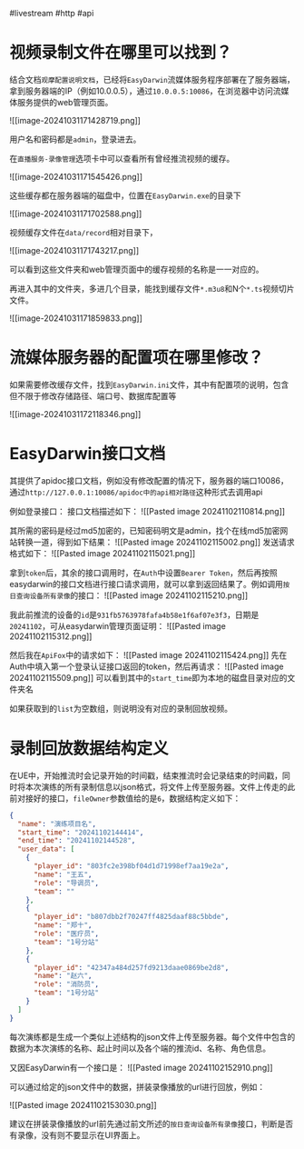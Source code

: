#livestream #http #api 
# 视频录制文件在哪里可以找到？

结合文档`观摩配置说明文档`，已经将`EasyDarwin`流媒体服务程序部署在了服务器端，拿到服务器端的IP（例如10.0.0.5），通过`10.0.0.5:10086`，在浏览器中访问流媒体服务提供的web管理页面。

![[image-20241031171428719.png]]

用户名和密码都是`admin`，登录进去。

在`直播服务-录像管理`选项卡中可以查看所有曾经推流视频的缓存。

![[image-20241031171545426.png]]

这些缓存都在服务器端的磁盘中，位置在`EasyDarwin.exe`的目录下

![[image-20241031171702588.png]]

视频缓存文件在`data/record`相对目录下，

![[image-20241031171743217.png]]

可以看到这些文件夹和web管理页面中的缓存视频的名称是一一对应的。

再进入其中的文件夹，多进几个目录，能找到缓存文件`*.m3u8`和N个`*.ts`视频切片文件。

![[image-20241031171859833.png]]

# 流媒体服务器的配置项在哪里修改？

如果需要修改缓存文件，找到`EasyDarwin.ini`文件，其中有配置项的说明，包含但不限于修改存储路径、端口号、数据库配置等

​![[image-20241031172118346.png]]

# EasyDarwin接口文档

其提供了apidoc接口文档，例如没有修改配置的情况下，服务器的端口10086，通过`http://127.0.0.1:10086/apidoc中的api相对路径`这种形式去调用api

例如登录接口：
接口文档描述如下：
![[Pasted image 20241102110814.png]]

其所需的密码是经过md5加密的，已知密码明文是admin，找个在线md5加密网站转换一道，得到如下结果：
![[Pasted image 20241102115002.png]]
发送请求格式如下：
![[Pasted image 20241102115021.png]]

拿到`token`后，其余的接口调用时，在`Auth`中设置`Bearer Token`，然后再按照easydarwin的接口文档进行接口请求调用，就可以拿到返回结果了。例如调用`按日查询设备所有录像`的接口：
![[Pasted image 20241102115210.png]]

我此前推流的设备的`id`是`931fb5763978fafa4b58e1f6af07e3f3`，日期是`20241102`，可从easydarwin管理页面证明：
![[Pasted image 20241102115312.png]]

然后我在`ApiFox`中的请求如下：
![[Pasted image 20241102115424.png]]
先在Auth中填入第一个登录认证接口返回的token，然后再请求：
![[Pasted image 20241102115509.png]]
可以看到其中的`start_time`即为本地的磁盘目录对应的文件夹名

如果获取到的`list`为空数组，则说明没有对应的录制回放视频。

# 录制回放数据结构定义

在UE中，开始推流时会记录开始的时间戳，结束推流时会记录结束的时间戳，同时将本次演练的所有录制信息以json格式，将文件上传至服务器。文件上传走的此前对接好的接口，`fileOwner`参数值给的是`6`，数据结构定义如下：

```json
{
  "name": "演练项目名",
  "start_time": "20241102144414",
  "end_time": "20241102144528",
  "user_data": [
    {
      "player_id": "803fc2e398bf04d1d71998ef7aa19e2a",
      "name": "王五",
      "role": "导调员",
      "team": ""
    },
    {
      "player_id": "b807dbb2f70247ff4825daaf88c5bbde",
      "name": "郑十",
      "role": "医疗员",
      "team": "1号分站"
    },
    {
      "player_id": "42347a484d257fd9213daae0869be2d8",
      "name": "赵六",
      "role": "消防员",
      "team": "1号分站"
    }
  ]
}
```

每次演练都是生成一个类似上述结构的json文件上传至服务器。每个文件中包含的数据为本次演练的名称、起止时间以及各个端的推流id、名称、角色信息。

又因EasyDarwin有一个接口是：
![[Pasted image 20241102152910.png]]

可以通过给定的json文件中的数据，拼装录像播放的url进行回放，例如：

![[Pasted image 20241102153030.png]]

建议在拼装录像播放的url前先通过前文所述的`按日查询设备所有录像`接口，判断是否有录像，没有则不要显示在UI界面上。